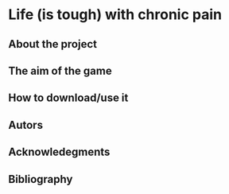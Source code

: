 # Life (is tough) with chronic pain

## About the project

## The aim of the game

## How to download/use it

## Autors

## Acknowledegments 

## Bibliography



